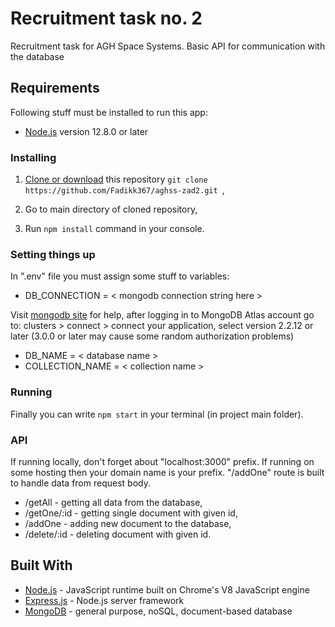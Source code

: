 # Recruitment task no. 2


Recruitment task for AGH Space Systems. Basic API for communication with the database

## Requirements

Following stuff must be installed to run this app:

* [Node.js](https://nodejs.org/en/) version 12.8.0 or later


### Installing

1. [Clone or download](https://help.github.com/en/github/creating-cloning-and-archiving-repositories/cloning-a-repository) this repository
`git clone https://github.com/Fadikk367/aghss-zad2.git
`,

2. Go to main directory of cloned repository,

3. Run `npm install` command in your console.

### Setting things up
In ".env" file you must assign some stuff to variables:

* DB_CONNECTION = < mongodb connection string here >

Visit [mongodb site](https://www.mongodb.com/cloud/atlas) for help, after logging in to MongoDB Atlas account go to: clusters > connect > connect your application, select version 2.2.12 or later (3.0.0 or later may cause some random authorization problems)


* DB_NAME = < database name >
* COLLECTION_NAME = < collection name >


### Running

Finally you can write `npm start` in your terminal (in project main folder). 

### API
If running locally, don't forget about "localhost:3000" prefix. If running on some hosting then your domain name is your prefix. "/addOne" route is built to handle data from request body.

* /getAll - getting all data from the database,
* /getOne/:id - getting single document with given id,
* /addOne - adding new document to the database,
* /delete/:id - deleting document with given id.


## Built With

* [Node.js](http://www.dropwizard.io/1.0.2/docs/) - JavaScript runtime built on Chrome's V8 JavaScript engine
* [Express.js](https://maven.apache.org/) - Node.js server framework
* [MongoDB](https://rometools.github.io/rome/) - general purpose, noSQL, document-based database

